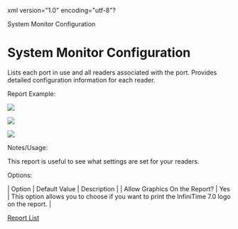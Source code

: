 xml version="1.0" encoding="utf-8"?





System Monitor Configuration




# System Monitor Configuration

Lists each port in use and all readers associated with the port. Provides detailed configuration information for each reader.

Report Example:

![](images_2/System_Monitor_1.gif)

![](images_2/System_Monitor_2.gif)

![](images_2/System_Monitor_3.gif)

Notes/Usage:

This report is useful to see what settings are set for your readers.

Options:

| Option | Default Value | Description |
| Allow Graphics On the Report? | Yes | This option allows you to choose if you want to print the InfiniTime 7.0 logo on the report. |

[Report List](/InfiniTime/help%20file/Reports/Report_List.md)